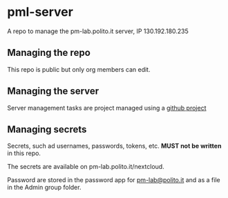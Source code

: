 # pml-server

A repo to manage the pm-lab.polito.it server, IP 130.192.180.235

## Managing the repo

This repo is public but only org members can edit.

## Managing the server

Server management tasks are project managed using a [github project](https://github.com/pm-lab-polito/pml-server/projects/1)

## Managing secrets

Secrets, such ad usernames, passwords, tokens, etc. **MUST not be written** in this repo.

The secrets are available on pm-lab.polito.it/nextcloud.

Password are stored in the password app for pm-lab@polito.it and as a file in the Admin group folder.

